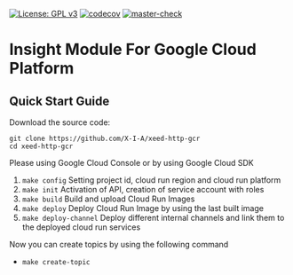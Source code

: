 [![License: GPL v3](https://img.shields.io/badge/License-GPLv3-blue.svg)](https://www.gnu.org/licenses/gpl-3.0) 
[![codecov](https://codecov.io/gh/X-I-A/insight-gcp/branch/master/graph/badge.svg)](https://codecov.io/gh/X-I-A/insight-gcp) 
[![master-check](https://github.com/x-i-a/insight-gcp/workflows/master-check/badge.svg)](https://github.com/X-I-A/insight-gcp/actions?query=workflow%3Amaster-check) 
# Insight Module For Google Cloud Platform

## Quick Start Guide
Download the source code:
```
git clone https://github.com/X-I-A/xeed-http-gcr
cd xeed-http-gcr
```
Please using Google Cloud Console or by using Google Cloud SDK
1. `make config` Setting project id, cloud run region and cloud run platform
2. `make init` Activation of API, creation of service account with roles
3. `make build` Build and upload Cloud Run Images
4. `make deploy` Deploy Cloud Run Image by using the last built image
5. `make deploy-channel` Deploy different internal channels and link them to the deployed cloud run services

Now you can create topics by using the following command
* `make create-topic`
